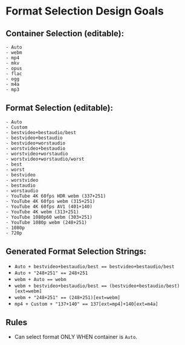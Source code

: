 # Format Selection Design Goals

## Container Selection (editable):

```
- Auto
- webm
- mp4
- mkv
- opus
- flac
- ogg
- m4a
- mp3
```

## Format Selection (editable):

```
- Auto
- Custom
- bestvideo+bestaudio/best
- bestvideo+bestaudio
- bestvideo+worstaudio
- worstvideo+bestaudio
- worstvideo+worstaudio
- worstvideo+worstaudio/worst
- best
- worst
- bestvideo
- worstvideo
- bestaudio
- worstaudio
- YouTube 4K 60fps HDR webm (337+251)
- YouTube 4K 60fps webm (315+251)
- YouTube 4K 60fps AV1 (401+140)
- YouTube 4K webm (313+251)
- YouTube 1080p60 webm (303+251)
- YouTube 1080p webm (248+251)
- 1080p
- 720p
```

## Generated Format Selection Strings:

- `Auto + bestvideo+bestaudio/best == bestvideo+bestaudio/best`
- `Auto + "248+251" == 248+251`
- `webm + Auto == webm`
- `webm + bestvideo+bestaudio/best == (bestvideo+bestaudio/best)[ext=webm]`
- `webm + "248+251" == (248+251)[ext=webm]`
- `mp4 + Custom + "137+140" == 137[ext=mp4]+140[ext=m4a]`

## Rules

- Can select format ONLY WHEN container is `Auto`.
